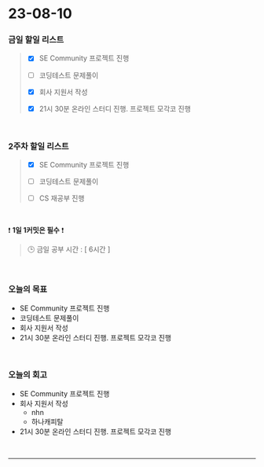 # 23-08-10
### 금일 할일 리스트
> - [x]  SE Community 프로젝트 진행
>
> - [ ]  코딩테스트 문제풀이
>
> - [x]  회사 지원서 작성
>
> - [x]  21시 30분 온라인 스터디 진행. 프로젝트 모각코 진행


<br/>

### 2주차 할일 리스트  
> - [x]  SE Community 프로젝트 진행
>
> - [ ]  코딩테스트 문제풀이
>
> - [ ]  CS 재공부 진행

<br/>

❗ **1일 1커밋은 필수** ❗
> 🕒 금일 공부 시간 : [ 6시간 ]
  
<br/>

### 오늘의 목표
- SE Community 프로젝트 진행
- 코딩테스트 문제풀이
- 회사 지원서 작성
- 21시 30분 온라인 스터디 진행. 프로젝트 모각코 진행

<br>

### 오늘의 회고
- SE Community 프로젝트 진행
- 회사 지원서 작성
    - nhn
    - 하나캐피탈
- 21시 30분 온라인 스터디 진행. 프로젝트 모각코 진행

<br/>

------------  
